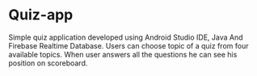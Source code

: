 # Quiz-app
Simple quiz application developed using Android Studio IDE, Java And Firebase Realtime Database. Users can choose topic of a quiz from four available topics. When user answers all the questions he can see his position on scoreboard. 

